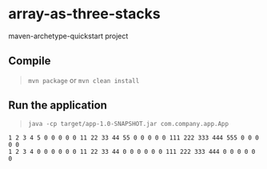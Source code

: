 # array-as-three-stacks

maven-archetype-quickstart project

## Compile

> `mvn package` or `mvn clean install`

## Run the application

> `java -cp target/app-1.0-SNAPSHOT.jar com.company.app.App`

```
1 2 3 4 5 0 0 0 0 0 11 22 33 44 55 0 0 0 0 0 111 222 333 444 555 0 0 0 0 0 
1 2 3 4 0 0 0 0 0 0 11 22 33 44 0 0 0 0 0 0 111 222 333 444 0 0 0 0 0 0 
```
